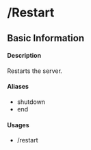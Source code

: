 # /Restart

## Basic Information

#### Description
Restarts the server.

#### Aliases
- shutdown
- end

#### Usages
- /restart